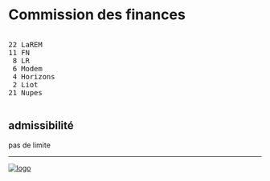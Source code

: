 Commission des finances
=======================


<pre class="composition">

22 LaREM
11 FN
 8 LR
 6 Modem
 4 Horizons
 2 Liot
21 Nupes

</pre>


admissibilité
-------------

pas de limite


<hr class="separator">

[![logo][logo]][officiel]



[logo]: https://www.assemblee-nationale.fr/var/ezflow_site/storage/images/3/4/9/9/4589943-1-fre-FR/PICTO_AFF_FINANCES_300x300.png
[officiel]: https://www.assemblee-nationale.fr/dyn/16/organes/commissions-permanentes/finances/composition
